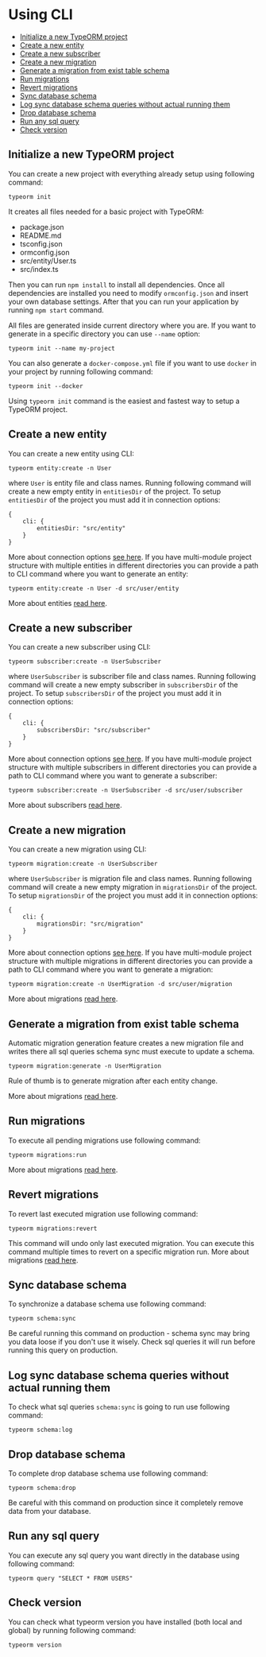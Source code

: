 # Using CLI

* [Initialize a new TypeORM project](#initialize-a-new-typeorm-project)
* [Create a new entity](#create-a-new-entity)
* [Create a new subscriber](#create-a-new-subscriber)
* [Create a new migration](#create-a-new-migration)
* [Generate a migration from exist table schema](#generate-a-migration-from-exist-table-schema)
* [Run migrations](#run-migrations)
* [Revert migrations](#revert-migrations)
* [Sync database schema](#sync-database-schema)
* [Log sync database schema queries without actual running them](#log-sync-database-schema-queries-without-actual-running-them)
* [Drop database schema](#drop-database-schema)
* [Run any sql query](#run-any-sql-query)
* [Check version](#check-version)

## Initialize a new TypeORM project

You can create a new project with everything already setup using following command:

```
typeorm init
```

It creates all files needed for a basic project with TypeORM:

* package.json
* README.md
* tsconfig.json
* ormconfig.json
* src/entity/User.ts
* src/index.ts

Then you can run `npm install` to install all dependencies.
Once all dependencies are installed you need to modify `ormconfig.json` and insert your own database settings.
After that you can run your application by running `npm start` command.

All files are generated inside current directory where you are.
If you want to generate in a specific directory you can use `--name` option: 

```
typeorm init --name my-project
```

You can also generate a `docker-compose.yml` file if you want to use `docker` in your project by running following command:

```
typeorm init --docker
```

Using `typeorm init` command is the easiest and fastest way to setup a TypeORM project.


## Create a new entity

You can create a new entity using CLI:

```
typeorm entity:create -n User
```

where `User` is entity file and class names. 
Running following command will create a new empty entity in `entitiesDir` of the project.
To setup `entitiesDir` of the project you must add it in connection options:

```
{
    cli: {
        entitiesDir: "src/entity"
    }
}
```

More about connection options [see here](./connection-options.md).
If you have multi-module project structure with multiple entities in different directories
you can provide a path to CLI command where you want to generate an entity:

 
```
typeorm entity:create -n User -d src/user/entity
```

More about entities [read here](./entities.md).

## Create a new subscriber

You can create a new subscriber using CLI:

```
typeorm subscriber:create -n UserSubscriber
```

where `UserSubscriber` is subscriber file and class names. 
Running following command will create a new empty subscriber in `subscribersDir` of the project.
To setup `subscribersDir` of the project you must add it in connection options:

```
{
    cli: {
        subscribersDir: "src/subscriber"
    }
}
```

More about connection options [see here](./connection-options.md).
If you have multi-module project structure with multiple subscribers in different directories
you can provide a path to CLI command where you want to generate a subscriber:

 
```
typeorm subscriber:create -n UserSubscriber -d src/user/subscriber
```

More about subscribers [read here](./listeners-and-subscribers.md).

## Create a new migration

You can create a new migration using CLI:

```
typeorm migration:create -n UserSubscriber
```

where `UserSubscriber` is migration file and class names. 
Running following command will create a new empty migration in `migrationsDir` of the project.
To setup `migrationsDir` of the project you must add it in connection options:

```
{
    cli: {
        migrationsDir: "src/migration"
    }
}
```

More about connection options [see here](./connection-options.md).
If you have multi-module project structure with multiple migrations in different directories
you can provide a path to CLI command where you want to generate a migration:

```
typeorm migration:create -n UserMigration -d src/user/migration
```

More about migrations [read here](./migrations.md).

## Generate a migration from exist table schema

Automatic migration generation feature creates a new migration file
and writes there all sql queries schema sync must execute to update a schema.

```
typeorm migration:generate -n UserMigration
```

Rule of thumb is to generate migration after each entity change.

More about migrations [read here](./migrations.md).

## Run migrations

To execute all pending migrations use following command:

```
typeorm migrations:run
```

More about migrations [read here](./migrations.md).

## Revert migrations

To revert last executed migration use following command:

```
typeorm migrations:revert
```

This command will undo only last executed migration.
You can execute this command multiple times to revert on a specific migration run.
More about migrations [read here](./migrations.md).

## Sync database schema

To synchronize a database schema use following command:
```
typeorm schema:sync
```

Be careful running this command on production - 
schema sync may bring you data loose if you don't use it wisely.
Check sql queries it will run before running this query on production.

## Log sync database schema queries without actual running them

To check what sql queries `schema:sync` is going to run use following command:

```
typeorm schema:log
```

## Drop database schema

To complete drop database schema use following command:

```
typeorm schema:drop
```

Be careful with this command on production since it completely remove data from your database.

## Run any sql query

You can execute any sql query you want directly in the database using following command:

```
typeorm query "SELECT * FROM USERS"
```

## Check version

You can check what typeorm version you have installed (both local and global) by running following command:

```
typeorm version
```